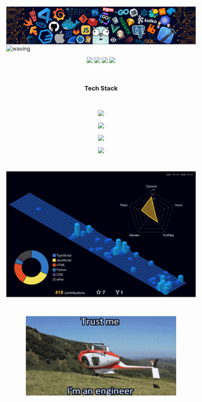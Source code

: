 ![](https://github.com/deveshXm/deveshXm/blob/main/banner.png)
![waving](https://capsule-render.vercel.app/api?type=waving&height=200&text=Hi!%20I%20am%20Devesh&fontSize=60&fontAlign=50&fontAlignY=40&color=050927&fontColor=c0e4e4)

<div align="center">
  
[<img src="https://img.shields.io/badge/linkedin-%230077B5.svg?&style=for-the-badge&logo=linkedin&logoColor=white">](https://www.linkedin.com/in/devxm)
[<img src="https://img.shields.io/badge/Portfolio-%23000000.svg?&style=for-the-badge">](https://deveshmeena.tech/)
[<img src="https://img.shields.io/badge/Resume-%23000000.svg?&style=for-the-badge">](http://drive.google.com/file/d/1ZAiKj7vhU_x7Zu5JTGWpSd8q33jaAVSP/view?usp=sharing)
[<img src="https://img.shields.io/badge/Gmail-D14836?style=for-the-badge&logo=gmail&logoColor=white">](nothefakedevesh@gmail.com)
  
</div>

<br>

<h3 align="center"><strong>Tech Stack</strong></h3>

<br>

<p align="center">
  <a href="https://skillicons.dev">
    <img src="https://skillicons.dev/icons?i=javascript,typescript,python,c,cpp" />
  </a>
</p>
<p align="center">
  <a href="https://skillicons.dev">
    <img src="https://skillicons.dev/icons?i=next,react,express,tailwind,nodejs,bootstrap" />
  </a>
</p>
<p align="center">
  <a href="https://skillicons.dev">
    <img src="https://skillicons.dev/icons?i=git,github,kubernetes,docker,aws,figma,netlify" />
  </a>
</p>
<p align="center">
  <a href="https://skillicons.dev">
    <img src="https://skillicons.dev/icons?i=heroku,firebase,vercel,mysql,mongo,linux" />
  </a>
</p>

<br>

![svg](https://raw.githubusercontent.com/deveshXm/deveshXm/main/profile-3d-contrib/profile-night-view.svg)

<br>
<br>

<div align="center">
  <img src="./trust me.gif" width="400px" />
</div>
